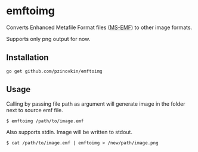 # emftoimg

Converts Enhanced Metafile Format files ([MS-EMF](http://msdn.microsoft.com/en-us/library/cc230514.aspx)) to other image formats.

Supports only png output for now.

## Installation

    go get github.com/pzinovkin/emftoimg

## Usage

Calling by passing file path as argument will generate image in the folder next to source emf file.

    $ emftoimg /path/to/image.emf

Also supports stdin. Image will be written to stdout.

    $ cat /path/to/image.emf | emftoimg > /new/path/image.png


